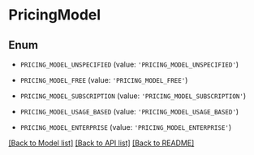 # PricingModel


## Enum

* `PRICING_MODEL_UNSPECIFIED` (value: `'PRICING_MODEL_UNSPECIFIED'`)

* `PRICING_MODEL_FREE` (value: `'PRICING_MODEL_FREE'`)

* `PRICING_MODEL_SUBSCRIPTION` (value: `'PRICING_MODEL_SUBSCRIPTION'`)

* `PRICING_MODEL_USAGE_BASED` (value: `'PRICING_MODEL_USAGE_BASED'`)

* `PRICING_MODEL_ENTERPRISE` (value: `'PRICING_MODEL_ENTERPRISE'`)

[[Back to Model list]](../README.md#documentation-for-models) [[Back to API list]](../README.md#documentation-for-api-endpoints) [[Back to README]](../README.md)


